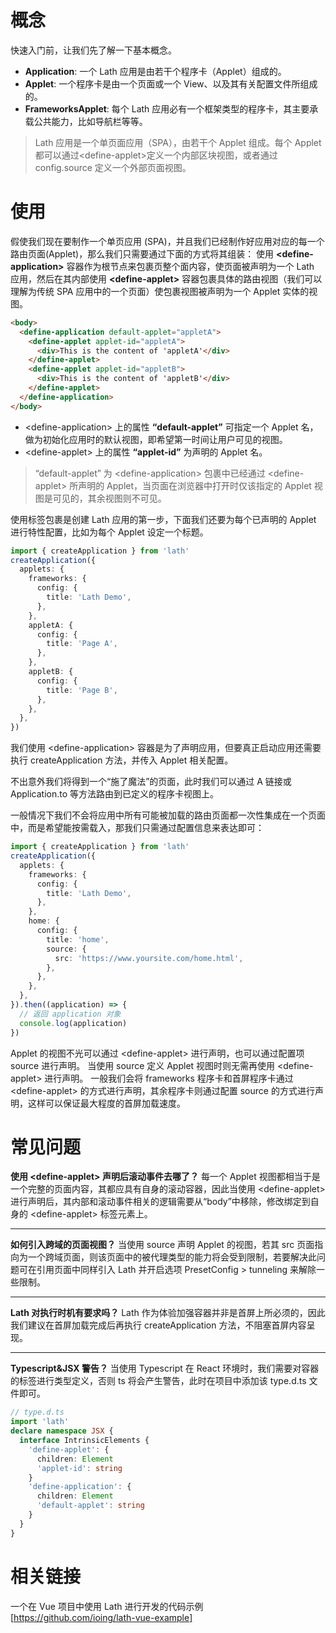 # 概念

快速入门前，让我们先了解一下基本概念。

- **Application**: 一个 Lath 应用是由若干个程序卡（Applet）组成的。
- **Applet**: 一个程序卡是由一个页面或一个 View、以及其有关配置文件所组成的。
- **FrameworksApplet**: 每个 Lath 应用必有一个框架类型的程序卡，其主要承载公共能力，比如导航栏等等。

> Lath 应用是一个单页面应用（SPA），由若干个 Applet 组成。每个 Applet 都可以通过&lt;define-applet>定义一个内部区块视图，或者通过 config.source 定义一个外部页面视图。

# 使用

假使我们现在要制作一个单页应用 (SPA)，并且我们已经制作好应用对应的每一个路由页面(Applet)，那么我们只需要通过下面的方式将其组装：
使用 **&lt;define-application>** 容器作为根节点来包裹页整个面内容，使页面被声明为一个 Lath 应用，然后在其内部使用 **&lt;define-applet>** 容器包裹具体的路由视图（我们可以理解为传统 SPA 应用中的一个页面）使包裹视图被声明为一个 Applet 实体的视图。

```html
<body>
  <define-application default-applet="appletA">
    <define-applet applet-id="appletA">
      <div>This is the content of 'appletA'</div>
    </define-applet>
    <define-applet applet-id="appletB">
      <div>This is the content of 'appletB'</div>
    </define-applet>
  </define-application>
</body>
```

- &lt;define-application> 上的属性 <b>“default-applet”</b> 可指定一个 Applet 名，做为初始化应用时的默认视图，即希望第一时间让用户可见的视图。
- &lt;define-applet> 上的属性 <b>“applet-id”</b> 为声明的 Applet 名。

> “default-applet” 为 &lt;define-application> 包裹中已经通过 &lt;define-applet> 所声明的 Applet，当页面在浏览器中打开时仅该指定的 Applet 视图是可见的，其余视图则不可见。

使用标签包裹是创建 Lath 应用的第一步，下面我们还要为每个已声明的 Applet 进行特性配置，比如为每个 Applet 设定一个标题。

```ts
import { createApplication } from 'lath'
createApplication({
  applets: {
    frameworks: {
      config: {
        title: 'Lath Demo',
      },
    },
    appletA: {
      config: {
        title: 'Page A',
      },
    },
    appletB: {
      config: {
        title: 'Page B',
      },
    },
  },
})
```

我们使用 &lt;define-application> 容器是为了声明应用，但要真正启动应用还需要执行 <a to-applet="doc?id=install" clone-as="popDoc">createApplication</a> 方法，并传入 Applet 相关配置。

不出意外我们将得到一个“施了魔法”的页面，此时我们可以通过 A 链接或 <a to-applet="doc?id=applicationTo" clone-as="popDoc">Application.to</a> 等方法路由到已定义的程序卡视图上。

一般情况下我们不会将应用中所有可能被加载的路由页面都一次性集成在一个页面中，而是希望能按需载入，那我们只需通过配置信息来表达即可：

```ts
import { createApplication } from 'lath'
createApplication({
  applets: {
    frameworks: {
      config: {
        title: 'Lath Demo',
      },
    },
    home: {
      config: {
        title: 'home',
        source: {
          src: 'https://www.yoursite.com/home.html',
        },
      },
    },
  },
}).then((application) => {
  // 返回 application 对象
  console.log(application)
})
```

Applet 的视图不光可以通过 &lt;define-applet> 进行声明，也可以通过配置项 <a to-applet="doc?id=source" clone-as="popDoc">source</a> 进行声明。
当使用 source 定义 Applet 视图时则无需再使用 &lt;define-applet> 进行声明。
一般我们会将 frameworks 程序卡和首屏程序卡通过 &lt;define-applet> 的方式进行声明，其余程序卡则通过配置 source 的方式进行声明，这样可以保证最大程度的首屏加载速度。

# 常见问题

**使用 &lt;define-applet> 声明后滚动事件去哪了？**
每一个 Applet 视图都相当于是一个完整的页面内容，其都应具有自身的滚动容器，因此当使用 &lt;define-applet> 进行声明后，其内部和滚动事件相关的逻辑需要从“body”中移除，修改绑定到自身的 &lt;define-applet> 标签元素上。

---

**如何引入跨域的页面视图？**
当使用 source 声明 Applet 的视图，若其 src 页面指向为一个跨域页面，则该页面中的被代理类型的能力将会受到限制，若要解决此问题可在引用页面中同样引入 Lath 并开启选项 <a to-applet="doc?id=tunneling" clone-as="popDoc">PresetConfig > tunneling</a> 来解除一些限制。

---

**Lath 对执行时机有要求吗？**
Lath 作为体验加强容器并非是首屏上所必须的，因此我们建议在首屏加载完成后再执行 createApplication 方法，不阻塞首屏内容呈现。

---

**Typescript&JSX 警告？**
当使用 Typescript 在 React 环境时，我们需要对容器的标签进行类型定义，否则 ts 将会产生警告，此时在项目中添加该 type.d.ts 文件即可。

```ts
// type.d.ts
import 'lath'
declare namespace JSX {
  interface IntrinsicElements {
    'define-applet': {
      children: Element
      'applet-id': string
    }
    'define-application': {
      children: Element
      'default-applet': string
    }
  }
}
```

# 相关链接

一个在 Vue 项目中使用 Lath 进行开发的代码示例[https://github.com/ioing/lath-vue-example]
